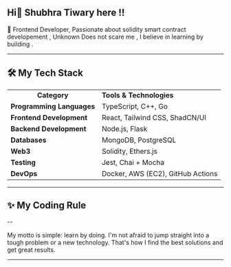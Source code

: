 ## Hi👋 Shubhra Tiwary here !!

🚀 Frontend Developer, Passionate about solidity smart contract developement , Unknown Does not scare me , I believe in learning by building .  

---

## 🛠️ My Tech Stack

<table>
  <tr>
    <td align="center"><strong>Category</strong></td>
    <td align="left"><strong>Tools & Technologies</strong></td>
  </tr>
  <tr>
    <td><strong>Programming Languages</strong></td>
    <td align="left">TypeScript, C++, Go</td>
  </tr>
  <tr>
    <td><strong>Frontend Development</strong></td>
    <td align="left">React, Tailwind CSS, ShadCN/UI</td>
  </tr>
  <tr>
    <td><strong>Backend Development</strong></td>
    <td align="left">Node.js, Flask</td>
  </tr>
  <tr>
    <td><strong>Databases</strong></td>
    <td align="left">MongoDB, PostgreSQL</td>
  </tr>
  <tr>
    <td><strong>Web3</strong></td>
    <td align="left">Solidity, Ethers.js</td>
  </tr>
  <tr>
    <td><strong>Testing</strong></td>
    <td align="left">Jest, Chai + Mocha</td>
  </tr>
  <tr>
    <td><strong>DevOps</strong></td>
    <td align="left">Docker, AWS (EC2), GitHub Actions</td>
  </tr>
</table>

---

## ✨ My Coding Rule 
--

My motto is simple: learn by doing. I'm not afraid to jump straight into a tough problem or a new technology. That's how I find the best solutions and get great results.

---


<!--
**shubhratiwary134/shubhratiwary134** is a ✨ _special_ ✨ repository because its `README.md` (this file) appears on your GitHub profile.

Here are some ideas to get you started:

- 🔭 I’m currently working on ...
- 🌱 I’m currently learning ...
- 👯 I’m looking to collaborate on ...
- 🤔 I’m looking for help with ...
- 💬 Ask me about ...
- 📫 How to reach me: ...
- 😄 Pronouns: ...
- ⚡ Fun fact: ...
-->
